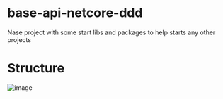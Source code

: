 # base-api-netcore-ddd
Nase project with some start libs and packages to help starts any other projects

# Structure

![image](https://user-images.githubusercontent.com/24505963/112738272-35e7e180-8f40-11eb-85f1-06f60969acdc.png)
